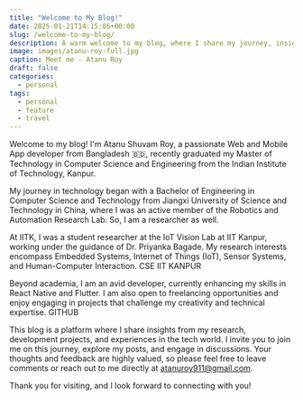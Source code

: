 ```yaml
---
title: "Welcome to My Blog!"
date: 2025-01-21T14:15:05+00:00
slug: /welcome-to-my-blog/
description: A warm welcome to my blog, where I share my journey, insights, and expertise in web and mobile app development, embedded systems, IoT, and more.
image: images/atanu-roy-full.jpg
caption: Meet me - Atanu Roy
draft: false
categories:
  - personal
tags:
  - personal
  - feature
  - travel
---
```


Welcome to my blog! I'm Atanu Shuvam Roy, a passionate Web and Mobile App developer from Bangladesh 🇧🇩, recently graduated my Master of Technology in Computer Science and Engineering from the Indian Institute of Technology, Kanpur. 

My journey in technology began with a Bachelor of Engineering in Computer Science and Technology from Jiangxi University of Science and Technology in China, where I was an active member of the Robotics and Automation Research Lab. So, I am a researcher as well.

At IITK, I was a student researcher at the IoT Vision Lab at IIT Kanpur, working under the guidance of Dr. Priyanka Bagade. My research interests encompass Embedded Systems, Internet of Things (IoT), Sensor Systems, and Human-Computer Interaction. 
CSE IIT KANPUR

Beyond academia, I am an avid developer, currently enhancing my skills in React Native and Flutter. I am also open to freelancing opportunities and enjoy engaging in projects that challenge my creativity and technical expertise. 
GITHUB

This blog is a platform where I share insights from my research, development projects, and experiences in the tech world. I invite you to join me on this journey, explore my posts, and engage in discussions. Your thoughts and feedback are highly valued, so please feel free to leave comments or reach out to me directly at atanuroy911@gmail.com.

Thank you for visiting, and I look forward to connecting with you!